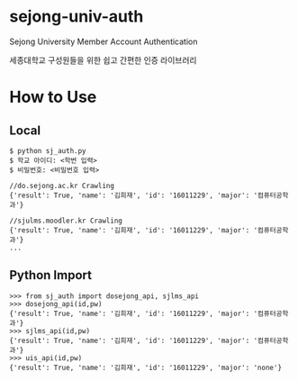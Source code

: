 # sejong-univ-auth
Sejong University Member Account Authentication

세종대학교 구성원들을 위한 쉽고 간편한 인증 라이브러리

# How to Use
## Local
```{.python}
$ python sj_auth.py
$ 학교 아이디: <학번 입력>
$ 비밀번호: <비밀번호 입력>

//do.sejong.ac.kr Crawling
{'result': True, 'name': '김희재', 'id': '16011229', 'major': '컴퓨터공학과'}

//sjulms.moodler.kr Crawling
{'result': True, 'name': '김희재', 'id': '16011229', 'major': '컴퓨터공학과'}
...
```
## Python Import
```{.python}
>>> from sj_auth import dosejong_api, sjlms_api
>>> dosejong_api(id,pw)
{'result': True, 'name': '김희재', 'id': '16011229', 'major': '컴퓨터공학과'}
>>> sjlms_api(id,pw)
{'result': True, 'name': '김희재', 'id': '16011229', 'major': '컴퓨터공학과'}
>>> uis_api(id,pw)
{'result': True, 'name': '김희재', 'id': '16011229', 'major': 'none'}
```
